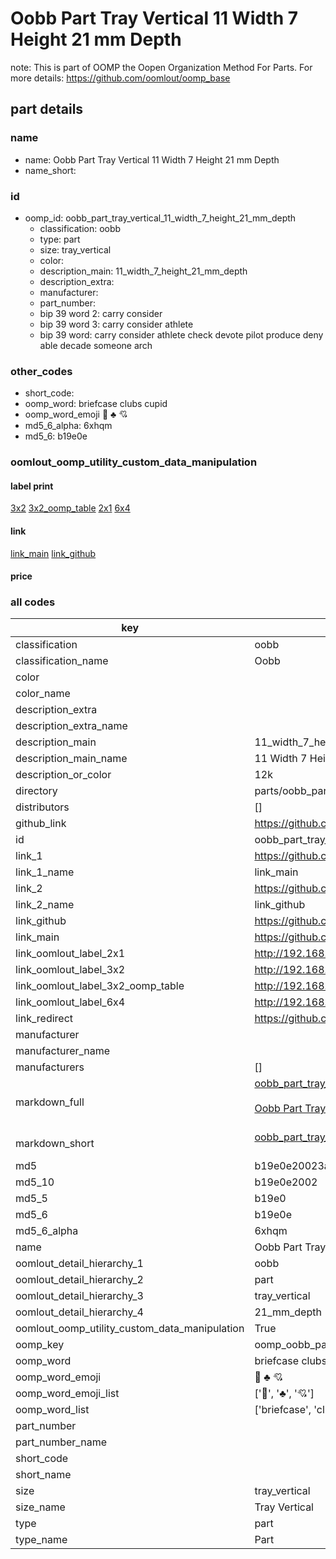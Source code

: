 # Oobb Part Tray Vertical 11 Width 7 Height 21 mm Depth  

note: This is part of OOMP the Oopen Organization Method For Parts. For more details: https://github.com/oomlout/oomp_base

##  part details
  







### name
* name: Oobb Part Tray Vertical 11 Width 7 Height 21 mm Depth
* name_short: 
### id
* oomp_id: oobb_part_tray_vertical_11_width_7_height_21_mm_depth
  * classification: oobb
  * type: part
  * size: tray_vertical
  * color: 
  * description_main: 11_width_7_height_21_mm_depth
  * description_extra: 
  * manufacturer: 
  * part_number: 
  * bip 39 word 2: carry consider
  * bip 39 word 3: carry consider athlete
  * bip 39 word: carry consider athlete check devote pilot produce deny able decade someone arch

### other_codes
* short_code: 
* oomp_word: briefcase clubs cupid
* oomp_word_emoji :briefcase: :clubs: :cupid:
* md5_6_alpha: 6xhqm
* md5_6: b19e0e






### oomlout_oomp_utility_custom_data_manipulation
#### label print
[3x2](http://192.168.1.245:1112/?label=oomp%206xhqm)
[3x2_oomp_table](http://192.168.1.108:1112/?label=oomp%206xhqm)
[2x1](http://192.168.1.242:1112/?label=oomp%206xhqm)
[6x4](http://192.168.1.55:1112/?label=oomp%206xhqm)    

#### link

[link_main](https://github.com/oomlout/oomlout_oomp_version_1_messy/tree/main/parts/oobb_part_tray_vertical_11_width_7_height_21_mm_depth) [link_github](https://github.com/oomlout/oomlout_oomp_version_1_messy/tree/main/parts/oobb_part_tray_vertical_11_width_7_height_21_mm_depth)                             

#### price







### all codes 
| key | value |  
| --- | --- |  
| classification | oobb |  
| classification_name | Oobb |  
| color |  |  
| color_name |  |  
| description_extra |  |  
| description_extra_name |  |  
| description_main | 11_width_7_height_21_mm_depth |  
| description_main_name | 11 Width 7 Height 21 mm Depth |  
| description_or_color | 12k |  
| directory | parts/oobb_part_tray_vertical_11_width_7_height_21_mm_depth |  
| distributors | [] |  
| github_link | https://github.com/oomlout/oomlout_oomp_part_src/tree/main/parts/oobb_part_tray_vertical_11_width_7_height_21_mm_depth |  
| id | oobb_part_tray_vertical_11_width_7_height_21_mm_depth |  
| link_1 | https://github.com/oomlout/oomlout_oomp_version_1_messy/tree/main/parts/oobb_part_tray_vertical_11_width_7_height_21_mm_depth |  
| link_1_name | link_main |  
| link_2 | https://github.com/oomlout/oomlout_oomp_version_1_messy/tree/main/parts/oobb_part_tray_vertical_11_width_7_height_21_mm_depth |  
| link_2_name | link_github |  
| link_github | https://github.com/oomlout/oomlout_oomp_version_1_messy/tree/main/parts/oobb_part_tray_vertical_11_width_7_height_21_mm_depth |  
| link_main | https://github.com/oomlout/oomlout_oomp_version_1_messy/tree/main/parts/oobb_part_tray_vertical_11_width_7_height_21_mm_depth |  
| link_oomlout_label_2x1 | http://192.168.1.242:1112/?label=oomp%206xhqm |  
| link_oomlout_label_3x2 | http://192.168.1.245:1112/?label=oomp%206xhqm |  
| link_oomlout_label_3x2_oomp_table | http://192.168.1.108:1112/?label=oomp%206xhqm |  
| link_oomlout_label_6x4 | http://192.168.1.55:1112/?label=oomp%206xhqm |  
| link_redirect | https://github.com/oomlout/oomlout_oomp_version_1_messy/tree/main/parts/oobb_part_tray_vertical_11_width_7_height_21_mm_depth |  
| manufacturer |  |  
| manufacturer_name |  |  
| manufacturers | [] |  
| markdown_full | [oobb_part_tray_vertical_11_width_7_height_21_mm_depth](none)<br>[](none)<br>[Oobb Part Tray Vertical 11 Width 7 Height 21 Mm Depth](none)<br><br> |  
| markdown_short | [oobb_part_tray_vertical_11_width_7_height_21_mm_depth](none)<br><br> |  
| md5 | b19e0e20023ab576939e62701c4bd117 |  
| md5_10 | b19e0e2002 |  
| md5_5 | b19e0 |  
| md5_6 | b19e0e |  
| md5_6_alpha | 6xhqm |  
| name | Oobb Part Tray Vertical 11 Width 7 Height 21 mm Depth |  
| oomlout_detail_hierarchy_1 | oobb |  
| oomlout_detail_hierarchy_2 | part |  
| oomlout_detail_hierarchy_3 | tray_vertical |  
| oomlout_detail_hierarchy_4 | 21_mm_depth |  
| oomlout_oomp_utility_custom_data_manipulation | True |  
| oomp_key | oomp_oobb_part_tray_vertical_11_width_7_height_21_mm_depth |  
| oomp_word | briefcase clubs cupid |  
| oomp_word_emoji | :briefcase: :clubs: :cupid: |  
| oomp_word_emoji_list | [':briefcase:', ':clubs:', ':cupid:'] |  
| oomp_word_list | ['briefcase', 'clubs', 'cupid'] |  
| part_number |  |  
| part_number_name |  |  
| short_code |  |  
| short_name |  |  
| size | tray_vertical |  
| size_name | Tray Vertical |  
| type | part |  
| type_name | Part |  
